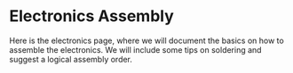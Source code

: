 # Electronics Assembly

Here is the electronics page, where we will document the basics on how to assemble the electronics. We will include some tips on soldering and suggest a logical assembly order. 